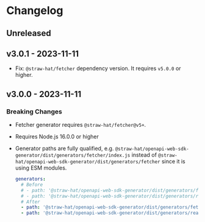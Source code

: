 # Changelog

## Unreleased

## v3.0.1 - 2023-11-11

- Fix: `@straw-hat/fetcher` dependency version. It requires `v5.0.0` or higher.

## v3.0.0 - 2023-11-11

### Breaking Changes

- Fetcher generator requires `@straw-hat/fetcher@v5+`.
- Requires Node.js 16.0.0 or higher
- Generator paths are fully qualified, e.g. `@straw-hat/openapi-web-sdk-generator/dist/generators/fetcher/index.js`
  instead of `@straw-hat/openapi-web-sdk-generator/dist/generators/fetcher` since it is using ESM modules.

    ```yaml
    generators:
      # Before
      # - path: '@straw-hat/openapi-web-sdk-generator/dist/generators/fetcher'
      # - path: '@straw-hat/openapi-web-sdk-generator/dist/generators/react-query-fetcher'
      # After
      - path: '@straw-hat/openapi-web-sdk-generator/dist/generators/fetcher/index.js'
      - path: '@straw-hat/openapi-web-sdk-generator/dist/generators/react-query-fetcher/index.js'
    
    ```
